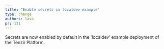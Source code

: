 ```yaml
---
title: "Enable secrets in localdev example"
type: change
authors: lava
pr: 131
---
```

Secrets are now enabled by default in the 'localdev' example deployment of the Tenzir Platform.
